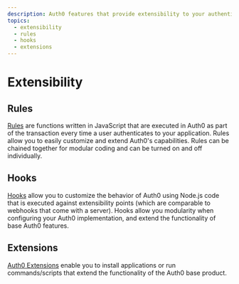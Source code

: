```yaml
---
description: Auth0 features that provide extensibility to your authentication and authorization flows.
topics:
  - extensibility
  - rules
  - hooks
  - extensions 
---
```


# Extensibility

## Rules

[Rules](/rules) are functions written in JavaScript that are executed in Auth0 as part of the transaction every time a user authenticates to your application. Rules allow you to easily customize and extend Auth0's capabilities. Rules can be chained together for modular coding and can be turned on and off individually.

## Hooks

[Hooks](/hooks) allow you to customize the behavior of Auth0 using Node.js code that is executed against extensibility points (which are comparable to webhooks that come with a server). Hooks allow you modularity when configuring your Auth0 implementation, and extend the functionality of base Auth0 features.

## Extensions

[Auth0 Extensions](/extensions) enable you to install applications or run commands/scripts that extend the functionality of the Auth0 base product.
